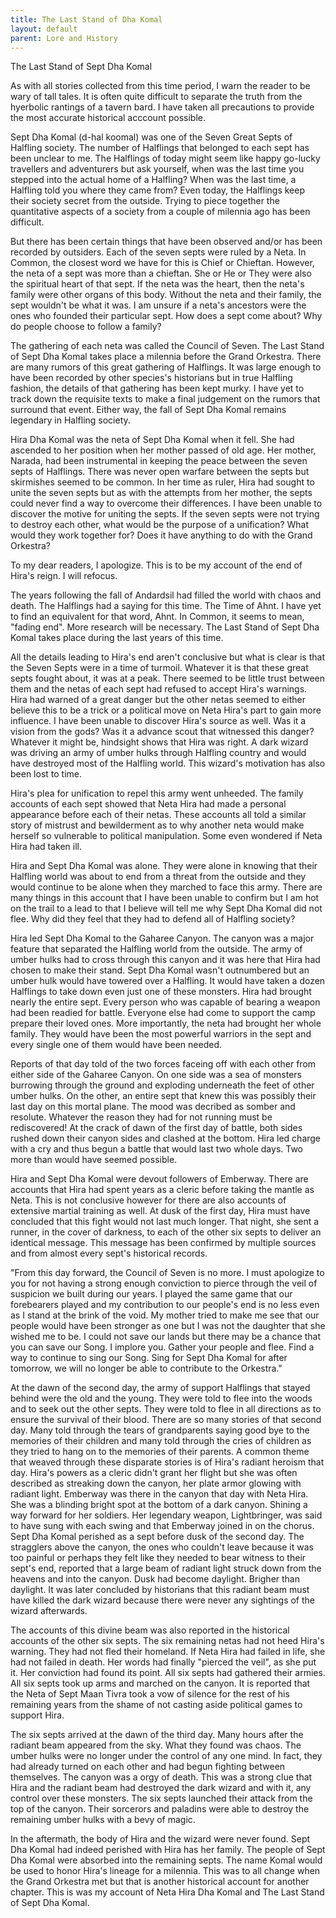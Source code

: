 ```yaml
---
title: The Last Stand of Dha Komal
layout: default
parent: Lore and History
---
```


The Last Stand of Sept Dha Komal

As with all stories collected from this time period, I warn the reader to be wary of tall tales. It is often quite difficult to separate the truth from the hyerbolic rantings of a tavern bard. I have taken all precautions to provide the most accurate historical acccount possible.

Sept Dha Komal (d-hal koomal) was one of the Seven Great Septs of Halfling society. The number of Halflings that belonged to each sept has been unclear to me. The Halflings of today might seem like happy go-lucky travellers and adventurers but ask yourself, when was the last time you stepped into the actual home of a Halfling? When was the last time, a Halfling told you where they came from? Even today, the Halflings keep their society secret from the outside. Trying to piece together the quantitative aspects of a society from a couple of milennia ago has been difficult.

But there has been certain things that have been observed and/or has been recorded by outsiders. Each of the seven septs were ruled by a Neta. In Common, the closest word we have for this is Chief or Chieftan. However, the neta of a sept was more than a chieftan. She or He or They were also the spiritual heart of that sept. If the neta was the heart, then the neta's family were other organs of this body. Without the neta and their family, the sept wouldn't be what it was. I am unsure if a neta's ancestors were the ones who founded their particular sept. How does a sept come about? Why do people choose to follow a family?

The gathering of each neta was called the Council of Seven. The Last Stand of Sept Dha Komal takes place a milennia before the Grand Orkestra. There are many rumors of this great gathering of Halflings. It was large enough to have been recorded by other species's historians but in true Halfling fashion, the details of that gathering has been kept murky. I have yet to track down the requisite texts to make a final judgement on the rumors that surround that event. Either way, the fall of Sept Dha Komal remains legendary in Halfling society.

Hira Dha Komal was the neta of Sept Dha Komal when it fell. She had ascended to her position when her mother passed of old age. Her mother, Narada, had been instrumental in keeping the peace between the seven septs of Halflings. There was never open warfare between the septs but skirmishes seemed to be common. In her time as ruler, Hira had sought to unite the seven septs but as with the attempts from her mother, the septs could never find a way to overcome their differences. I have been unable to discover the motive for uniting the septs. If the seven septs were not trying to destroy each other, what would be the purpose of a unification? What would they work together for? Does it have anything to do with the Grand Orkestra?

To my dear readers, I apologize. This is to be my account of the end of Hira's reign. I will refocus.

The years following the fall of Andardsil had filled the world with chaos and death. The Halflings had a saying for this time. The Time of Ahnt. I have yet to find an equivalent for that word, Ahnt. In Common, it seems to mean, "fading end". More research will be necessary. The Last Stand of Sept Dha Komal takes place during the last years of this time. 

All the details leading to Hira's end aren't conclusive but what is clear is that the Seven Septs were in a time of turmoil. Whatever it is that these great septs fought about, it was at a peak. There seemed to be little trust between them and the netas of each sept had refused to accept Hira's warnings. Hira had warned of a great danger but the other netas seemed to either believe this to be a trick or a political move on Neta Hira's part to gain more influence. I have been unable to discover Hira's source as well. Was it a vision from the gods? Was it a advance scout that witnessed this danger? Whatever it might be, hindsight shows that Hira was right. A dark wizard was driving an army of umber hulks through Halfling country and would have destroyed most of the Halfling world. This wizard's motivation has also been lost to time.

Hira's plea for unification to repel this army went unheeded. The family accounts of each sept showed that Neta Hira had made a personal appearance before each of their netas. These accounts all told a similar story of mistrust and bewilderment as to why another neta would make herself so vulnerable to political manipulation. Some even wondered if Neta Hira had taken ill.

Hira and Sept Dha Komal was alone. They were alone in knowing that their Halfling world was about to end from a threat from the outside and they would continue to be alone when they marched to face this army. There are many things in this account that I have been unable to confirm but I am hot on the trail to a lead to that I believe will tell me why Sept Dha Komal did not flee. Why did they feel that they had to defend all of Halfling society?

Hira led Sept Dha Komal to the Gaharee Canyon. The canyon was a major feature that separated the Halfling world from the outside. The army of umber hulks had to cross through this canyon and it was here that Hira had chosen to make their stand. Sept Dha Komal wasn't outnumbered but an umber hulk would have towered over a Halfling. It would have taken a dozen Halflings to take down even just one of these monsters. Hira had brought nearly the entire sept. Every person who was capable of bearing a weapon had been readied for battle. Everyone else had come to support the camp prepare their loved ones. More importantly, the neta had brought her whole family. They would have been the most powerful warriors in the sept and every single one of them would have been needed.

Reports of that day told of the two forces faceing off with each other from either side of the Gaharee Canyon. On one side was a sea of monsters burrowing through the ground and exploding underneath the feet of other umber hulks. On the other, an entire sept that knew this was possibly their last day on this mortal plane. The mood was decribed as somber and resolute. Whatever the reason they had for not running must be rediscovered! At the crack of dawn of the first day of battle, both sides rushed down their canyon sides and clashed at the bottom. Hira led charge with a cry and thus begun a battle that would last two whole days. Two more than would have seemed possible. 

Hira and Sept Dha Komal were devout followers of Emberway. There are accounts that Hira had spent years as a cleric before taking the mantle as Neta. This is not conclusive however for there are also accounts of extensive martial training as well. At dusk of the first day, Hira must have concluded that this fight would not last much longer. That night, she sent a runner, in the cover of darkness, to each of the other six septs to deliver an identical message. This message has been confirmed by multiple sources and from almost every sept's historical records.

"From this day forward, the Council of Seven is no more. I must apologize to you for not having a strong enough conviction to pierce through the veil of suspicion we built during our years. I played the same game that our forebearers played and my contribution to our people's end is no less even as I stand at the brink of the void. My mother tried to make me see that our people would have been stronger as one but I was not the daughter that she wished me to be. I could not save our lands but there may be a chance that you can save our Song. I implore you. Gather your people and flee. Find a way to continue to sing our Song. Sing for Sept Dha Komal for after tomorrow, we will no longer be able to contribute to the Orkestra."

At the dawn of the second day, the army of support Halflings that stayed behind were the old and the young. They were told to flee into the woods and to seek out the other septs. They were told to flee in all directions as to ensure the survival of their blood. There are so many stories of that second day. Many told through the tears of grandparents saying good bye to the memories of their children and many told through the cries of children as they tried to hang on to the memories of their parents. A common theme that weaved through these disparate stories is of Hira's radiant heroism that day. Hira's powers as a cleric didn't grant her flight but she was often described as streaking down the canyon, her plate armor glowing with radiant light. Emberway was there in the canyon that day with Neta Hira. She was a blinding bright spot at the bottom of a dark canyon. Shining a way forward for her soldiers. Her legendary weapon, Lightbringer, was said to have sung with each swing and that Emberway joined in on the chorus. Sept Dha Komal perished as a sept before dusk of the second day. The stragglers above the canyon, the ones who couldn't leave because it was too painful or perhaps they felt like they needed to bear witness to their sept's end, reported that a large beam of radiant light struck down from the heavens and into the canyon. Dusk had become daylight. Brigher than daylight. It was later concluded by historians that this radiant beam must have killed the dark wizard because there were never any sightings of the wizard afterwards.

The accounts of this divine beam was also reported in the historical accounts of the other six septs. The six remaining netas had not heed Hira's warning. They had not fled their homeland. If Neta Hira had failed in life, she had not failed in death. Her words had finally "pierced the veil", as she put it. Her conviction had found its point. All six septs had gathered their armies. All six septs took up arms and marched on the canyon. It is reported that the Neta of Sept Maan Tivra took a vow of silence for the rest of his remaining years from the shame of not casting aside political games to support Hira.

The six septs arrived at the dawn of the third day. Many hours after the radiant beam appeared from the sky. What they found was chaos. The umber hulks were no longer under the control of any one mind. In fact, they had already turned on each other and had begun fighting between themselves. The canyon was a orgy of death. This was a strong clue that Hira and the radiant beam had destroyed the dark wizard and with it, any control over these monsters. The six septs launched their attack from the top of the canyon. Their sorcerors and paladins were able to destroy the remaining umber hulks with a bevy of magic.

In the aftermath, the body of Hira and the wizard were never found. Sept Dha Komal had indeed perished with Hira has her family. The people of Sept Dha Komal were absorbed into the remaining septs. The name Komal would be used to honor Hira's lineage for a milennia. This was to all change when the Grand Orkestra met but that is another historical account for another chapter. This is was my account of Neta Hira Dha Komal and The Last Stand of Sept Dha Komal.





















